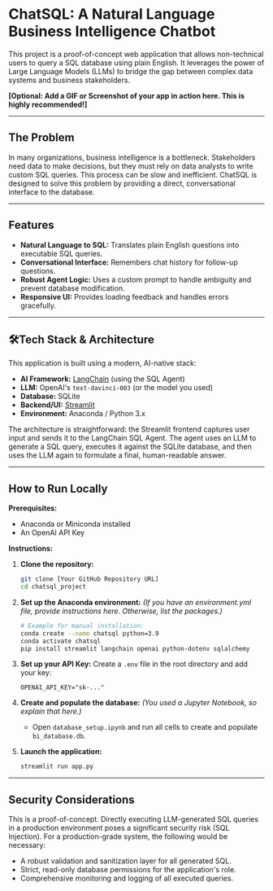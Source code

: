 # ChatSQL: A Natural Language Business Intelligence Chatbot

This project is a proof-of-concept web application that allows non-technical users to query a SQL database using plain English. It leverages the power of Large Language Models (LLMs) to bridge the gap between complex data systems and business stakeholders.

**[Optional: Add a GIF or Screenshot of your app in action here. This is highly recommended!]**

---

## The Problem

In many organizations, business intelligence is a bottleneck. Stakeholders need data to make decisions, but they must rely on data analysts to write custom SQL queries. This process can be slow and inefficient. ChatSQL is designed to solve this problem by providing a direct, conversational interface to the database.

---

## Features

- **Natural Language to SQL:** Translates plain English questions into executable SQL queries.
- **Conversational Interface:** Remembers chat history for follow-up questions.
- **Robust Agent Logic:** Uses a custom prompt to handle ambiguity and prevent database modification.
- **Responsive UI:** Provides loading feedback and handles errors gracefully.

---

## 🛠Tech Stack & Architecture

This application is built using a modern, AI-native stack:

- **AI Framework:** [LangChain](https://www.langchain.com/) (using the SQL Agent)
- **LLM:** OpenAI's `text-davinci-003` (or the model you used)
- **Database:** SQLite
- **Backend/UI:** [Streamlit](https://streamlit.io/)
- **Environment:** Anaconda / Python 3.x

The architecture is straightforward: the Streamlit frontend captures user input and sends it to the LangChain SQL Agent. The agent uses an LLM to generate a SQL query, executes it against the SQLite database, and then uses the LLM again to formulate a final, human-readable answer.

---

## How to Run Locally

**Prerequisites:**
- Anaconda or Miniconda installed
- An OpenAI API Key

**Instructions:**
1.  **Clone the repository:**
    ```bash
    git clone [Your GitHub Repository URL]
    cd chatsql_project
    ```
2.  **Set up the Anaconda environment:**
    *(If you have an environment.yml file, provide instructions here. Otherwise, list the packages.)*
    ```bash
    # Example for manual installation:
    conda create --name chatsql python=3.9
    conda activate chatsql
    pip install streamlit langchain openai python-dotenv sqlalchemy
    ```
3.  **Set up your API Key:**
    Create a `.env` file in the root directory and add your key:
    ```
    OPENAI_API_KEY="sk-..."
    ```
4.  **Create and populate the database:**
    *(You used a Jupyter Notebook, so explain that here.)*
    - Open `database_setup.ipynb` and run all cells to create and populate `bi_database.db`.

5.  **Launch the application:**
    ```bash
    streamlit run app.py
    ```
---

## Security Considerations

This is a proof-of-concept. Directly executing LLM-generated SQL queries in a production environment poses a significant security risk (SQL Injection). For a production-grade system, the following would be necessary:

- A robust validation and sanitization layer for all generated SQL.
- Strict, read-only database permissions for the application's role.
- Comprehensive monitoring and logging of all executed queries.